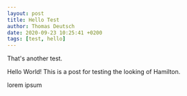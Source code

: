 ```yaml
---
layout: post
title: Hello Test
author: Thomas Deutsch
date: 2020-09-23 10:25:41 +0200
tags: [test, hello]
---
```


That's another test.

Hello World! This is a post for testing the looking of Hamilton.

lorem ipsum
